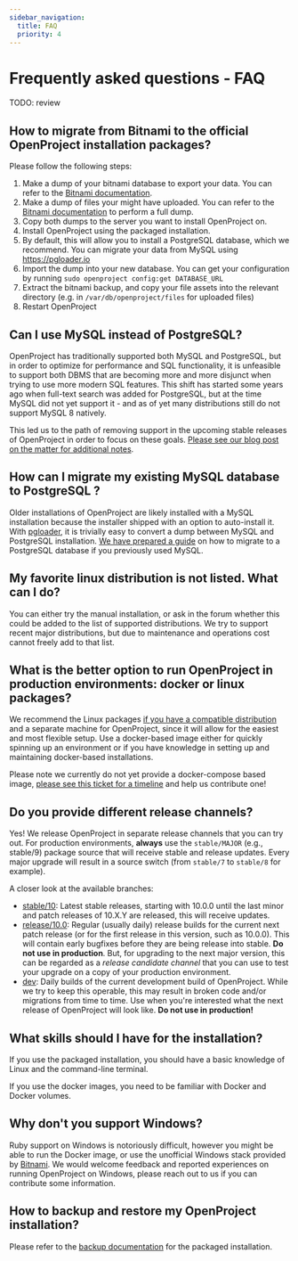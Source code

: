 ```yaml
---
sidebar_navigation:
  title: FAQ
  priority: 4
---
```



# Frequently asked questions - FAQ

TODO: review

## How to migrate from Bitnami to the official OpenProject installation packages?

Please follow the following steps:

1. Make a dump of your bitnami database to export your data. You can refer to the [Bitnami documentation][bitnami-mysql].
1. Make a dump of files your might have uploaded. You can refer to the [Bitnami documentation][bitnami-backup] to perform a full dump.
1. Copy both dumps to the server you want to install OpenProject on.
1. Install OpenProject using the packaged installation.
1. By default, this will allow you to install a PostgreSQL database, which we recommend. You can migrate your data from MySQL using https://pgloader.io
1. Import the dump into your new database. You can get your configuration by running `sudo openproject config:get DATABASE_URL`
1. Extract the bitnami backup, and copy your file assets into the relevant directory (e.g. in `/var/db/openproject/files` for uploaded files)
1. Restart OpenProject

[bitnami-mysql]: https://docs.bitnami.com/installer/components/mysql/
[bitnami-backup]: https://docs.bitnami.com/installer/apps/openproject/


## Can I use MySQL instead of PostgreSQL?

OpenProject has traditionally supported both MySQL and PostgreSQL, but in order to optimize for performance and SQL functionality, it is unfeasible to support both DBMS that are becoming more and more disjunct when trying to use more modern SQL features. This shift has started some years ago when full-text search was added for PostgreSQL, but at  the time MySQL did not yet support it - and as of yet many distributions still do not support MySQL 8 natively.

This led us to the path of removing support in the upcoming stable releases of OpenProject in order to focus on these goals. [Please see our blog post on the matter for additional notes](https://www.openproject.org/deprecating-mysql-support/).

## How can I migrate my existing MySQL database to PostgreSQL ?

Older installations of OpenProject are likely installed with a MySQL installation because the installer shipped with an option to auto-install it. With [pgloader](https://pgloader.io), it is trivially easy to convert a dump between MySQL and PostgreSQL installation. [We have prepared a guide](../../misc/packaged-postgresql-migration ) on how to migrate to a PostgreSQL database if you previously used MySQL. 


## My favorite linux distribution is not listed. What can I do?

You can either try the manual installation, or ask in the forum whether this could be added to the list of supported distributions. We try to support recent major distributions, but due to maintenance and operations cost cannot freely add to that list.

## What is the better option to run OpenProject in production environments: docker or linux packages?

We recommend the Linux packages [if you have a compatible distribution](../../system-requirements/) and a separate machine for OpenProject, since it will allow for the easiest and most flexible setup. Use a docker-based image either for quickly spinning up an environment or if you have knowledge in setting up and maintaining docker-based installations.

Please note we currently  do not yet provide a docker-compose based image, [please see this ticket for a timeline](https://community.openproject.com/wp/30551) and help us contribute one!


## Do you provide different release channels?

Yes! We release OpenProject in separate release channels that you can try out. For production environments, **always** use the `stable/MAJOR`  (e.g., stable/9) package source that will receive stable and release updates. Every major upgrade will result in a source switch (from `stable/7` to `stable/8` for example).

A closer look at the available branches:

* [stable/10](https://packager.io/gh/opf/openproject/refs/stable/10): Latest stable releases, starting with 10.0.0 until the last minor and patch releases of 10.X.Y are released, this will receive updates.
* [release/10.0](https://packager.io/gh/opf/openproject/refs/release/10.0): Regular (usually daily) release builds for the current next patch release (or for the first release in this version, such as 10.0.0). This will contain early bugfixes before they are being release into stable. **Do not use in production**. But, for upgrading to the next major version, this can be regarded as a _release candidate channel_ that you can use to test your upgrade on a copy of your production environment.
* [dev](https://packager.io/gh/opf/openproject/refs/dev): Daily builds of the current development build of OpenProject. While we try to keep this operable, this may result in broken code and/or migrations from time to time. Use when you're interested what the next release of OpenProject will look like. **Do not use in production!**


## What skills should I have for the installation?

If you use the packaged installation, you should have a basic knowledge of Linux and the command-line terminal.

If you use the docker images, you need to be familiar with Docker and Docker volumes.

## Why don't you support Windows?

Ruby support on Windows is notoriously difficult, however you might be able to run the Docker image, or use the unofficial Windows stack provided by [Bitnami](https://bitnami.com/stack/openproject/installer). We would welcome feedback and reported experiences on running OpenProject on Windows, please reach out to us if you can contribute some information.

## How to backup and restore my OpenProject installation?

Please refer to the [backup documentation](../backing-up) for the packaged installation.


